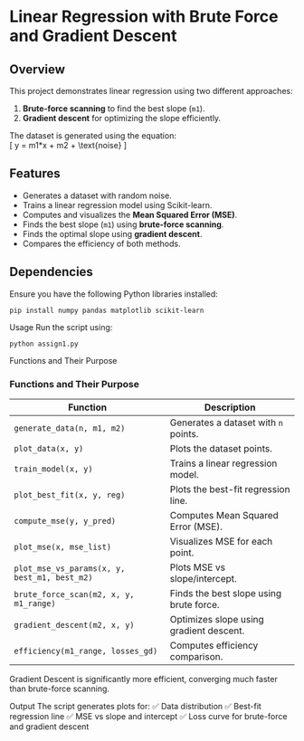 # Linear Regression with Brute Force and Gradient Descent

## Overview  
This project demonstrates linear regression using two different approaches:  
1. **Brute-force scanning** to find the best slope (`m1`).  
2. **Gradient descent** for optimizing the slope efficiently.  

The dataset is generated using the equation:  
\[
y = m1*x + m2 + \text{noise}
\]  

## Features  
- Generates a dataset with random noise.  
- Trains a linear regression model using Scikit-learn.  
- Computes and visualizes the **Mean Squared Error (MSE)**.  
- Finds the best slope (`m1`) using **brute-force scanning**.  
- Finds the optimal slope using **gradient descent**.  
- Compares the efficiency of both methods.  

## Dependencies  
Ensure you have the following Python libraries installed:  

```
pip install numpy pandas matplotlib scikit-learn
```
Usage
Run the script using:
```
python assign1.py
```
Functions and Their Purpose

### Functions and Their Purpose  

| Function | Description |
|----------|------------|
| `generate_data(n, m1, m2)` | Generates a dataset with `n` points. |
| `plot_data(x, y)` | Plots the dataset points. |
| `train_model(x, y)` | Trains a linear regression model. |
| `plot_best_fit(x, y, reg)` | Plots the best-fit regression line. |
| `compute_mse(y, y_pred)` | Computes Mean Squared Error (MSE). |
| `plot_mse(x, mse_list)` | Visualizes MSE for each point. |
| `plot_mse_vs_params(x, y, best_m1, best_m2)` | Plots MSE vs slope/intercept. |
| `brute_force_scan(m2, x, y, m1_range)` | Finds the best slope using brute force. |
| `gradient_descent(m2, x, y)` | Optimizes slope using gradient descent. |
| `efficiency(m1_range, losses_gd)` | Computes efficiency comparison. |



Gradient Descent is significantly more efficient, converging much faster than brute-force scanning.


Output
The script generates plots for:
✅ Data distribution
✅ Best-fit regression line
✅ MSE vs slope and intercept
✅ Loss curve for brute-force and gradient descent
